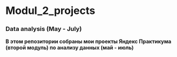 # Modul_2_projects

### Data analysis (May - July)

**В этом репозитории собраны мои проекты Яндекс Практикума (второй модуль) по анализу данных (май - июль)**
